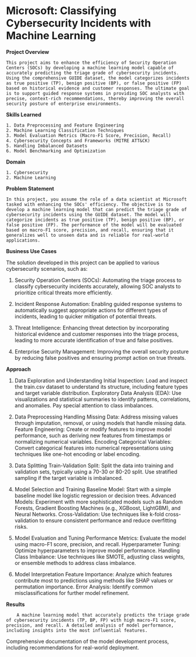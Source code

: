 # Microsoft: Classifying Cybersecurity Incidents with Machine Learning

**Project Overview**

    This project aims to enhance the efficiency of Security Operation Centers (SOCs) by developing a machine learning model capable of accurately predicting the triage grade of cybersecurity incidents. Using the comprehensive GUIDE dataset, the model categorizes incidents as true positive (TP), benign positive (BP), or false positive (FP) based on historical evidence and customer responses. The ultimate goal is to support guided response systems in providing SOC analysts with precise, context-rich recommendations, thereby improving the overall security posture of enterprise environments.

**Skills Learned**

    1. Data Preprocessing and Feature Engineering
    2. Machine Learning Classification Techniques
    3. Model Evaluation Metrics (Macro-F1 Score, Precision, Recall)
    4. Cybersecurity Concepts and Frameworks (MITRE ATT&CK)
    5. Handling Imbalanced Datasets
    6. Model Benchmarking and Optimization
    
**Domain**

    1. Cybersecurity
    2. Machine Learning

**Problem Statement**

    In this project, you assume the role of a data scientist at Microsoft tasked with enhancing the SOCs' efficiency. The objective is to develop a machine learning model that can predict the triage grade of cybersecurity incidents using the GUIDE dataset. The model will categorize incidents as true positive (TP), benign positive (BP), or false positive (FP). The performance of the model will be evaluated based on macro-F1 score, precision, and recall, ensuring that it generalizes well to unseen data and is reliable for real-world applications.

**Business Use Cases**

The solution developed in this project can be applied to various cybersecurity scenarios, such as:

1. Security Operation Centers (SOCs): Automating the triage process to classify cybersecurity incidents accurately, allowing SOC analysts to prioritize critical threats more efficiently.

2. Incident Response Automation: Enabling guided response systems to automatically suggest appropriate actions for different types of incidents, leading to quicker mitigation of potential threats.

3. Threat Intelligence: Enhancing threat detection by incorporating historical evidence and customer responses into the triage process, leading to more accurate identification of true and false positives.

4. Enterprise Security Management: Improving the overall security posture by reducing false positives and ensuring prompt action on true threats.

**Approach**

1. Data Exploration and Understanding
Initial Inspection: Load and inspect the train.csv dataset to understand its structure, including feature types and target variable distribution.
Exploratory Data Analysis (EDA): Use visualizations and statistical summaries to identify patterns, correlations, and anomalies. Pay special attention to class imbalances.

3. Data Preprocessing
Handling Missing Data: Address missing values through imputation, removal, or using models that handle missing data.
Feature Engineering: Create or modify features to improve model performance, such as deriving new features from timestamps or normalizing numerical variables.
Encoding Categorical Variables: Convert categorical features into numerical representations using techniques like one-hot encoding or label encoding.

4. Data Splitting
Train-Validation Split: Split the data into training and validation sets, typically using a 70-30 or 80-20 split. Use stratified sampling if the target variable is imbalanced.

5. Model Selection and Training
Baseline Model: Start with a simple baseline model like logistic regression or decision trees.
Advanced Models: Experiment with more sophisticated models such as Random Forests, Gradient Boosting Machines (e.g., XGBoost, LightGBM), and Neural Networks.
Cross-Validation: Use techniques like k-fold cross-validation to ensure consistent performance and reduce overfitting risks.

6. Model Evaluation and Tuning
Performance Metrics: Evaluate the model using macro-F1 score, precision, and recall.
Hyperparameter Tuning: Optimize hyperparameters to improve model performance.
Handling Class Imbalance: Use techniques like SMOTE, adjusting class weights, or ensemble methods to address class imbalance.

7. Model Interpretation
Feature Importance: Analyze which features contribute most to predictions using methods like SHAP values or permutation importance.
Error Analysis: Identify common misclassifications for further model refinement.

**Results**

        A machine learning model that accurately predicts the triage grade of cybersecurity incidents (TP, BP, FP) with high macro-F1 score, precision, and recall. A detailed analysis of model performance, including insights into the most influential features.
Comprehensive documentation of the model development process, including recommendations for real-world deployment.



